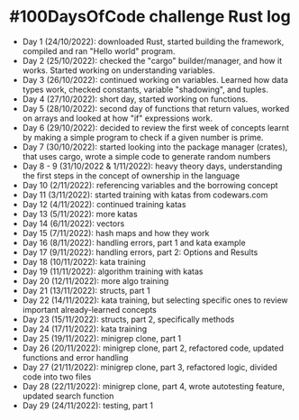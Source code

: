 # #100DaysOfCode challenge Rust log

* Day 1 (24/10/2022): downloaded Rust, started building the framework, compiled and ran "Hello world" program.
* Day 2 (25/10/2022): checked the "cargo" builder/manager, and how it works. Started working on understanding variables.
* Day 3 (26/10/2022): continued working on variables. Learned how data types work, checked constants, variable "shadowing", and tuples.
* Day 4 (27/10/2022): short day, started working on functions.
* Day 5 (28/10/2022): second day of functions that return values, worked on arrays and looked at how "if" expressions work.
* Day 6 (29/10/2022): decided to review the first week of concepts learnt by making a simple program to check if a given number is prime.
* Day 7 (30/10/2022): started looking into the package manager (crates), that uses cargo, wrote a simple code to generate random numbers
* Day 8 - 9 (31/10/2022 & 1/11/2022): heavy theory days, understanding the first steps in the concept of ownership in the language
* Day 10 (2/11/2022): referencing variables and the borrowing concept
* Day 11 (3/11/2022): started training with katas from codewars.com
* Day 12 (4/11/2022): continued training katas
* Day 13 (5/11/2022): more katas
* Day 14 (6/11/2022): vectors
* Day 15 (7/11/2022): hash maps and how they work
* Day 16 (8/11/2022): handling errors, part 1 and kata example
* Day 17 (9/11/2022): handling errors, part 2: Options and Results
* Day 18 (10/11/2022): kata training
* Day 19 (11/11/2022): algorithm training with katas
* Day 20 (12/11/2022): more algo training
* Day 21 (13/11/2022): structs, part 1
* Day 22 (14/11/2022): kata training, but selecting specific ones to review important already-learned concepts
* Day 23 (15/11/2022): structs, part 2, specifically methods
* Day 24 (17/11/2022): kata training
* Day 25 (19/11/2022): minigrep clone, part 1
* Day 26 (20/11/2022): minigrep clone, part 2, refactored code, updated functions and error handling
* Day 27 (21/11/2022): minigrep clone, part 3, refactored logic, divided code into two files
* Day 28 (22/11/2022): minigrep clone, part 4, wrote autotesting feature, updated search function
* Day 29 (24/11/2022): testing, part 1
